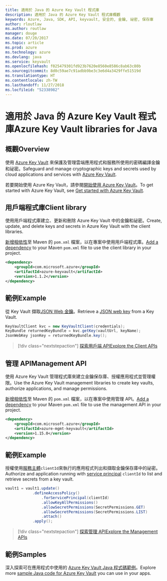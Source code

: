 ```yaml
---
title: 適用於 Java 的 Azure Key Vault 程式庫
description: 適用於 Java 的 Azure Key Vault 程式庫概觀
keywords: Azure, Java, SDK, API, keyvault, 安全的, 金鑰, 祕密, 保存庫
author: rloutlaw
ms.author: routlaw
manager: douge
ms.date: 07/20/2017
ms.topic: article
ms.prod: azure
ms.technology: azure
ms.devlang: java
ms.service: keyvault
ms.openlocfilehash: f025479301fd923b7620e8560e8586c8ab63c80b
ms.sourcegitcommit: 8d0c59ae7c91adbb9be3c3e6d4a3429ffe51519d
ms.translationtype: HT
ms.contentlocale: zh-TW
ms.lasthandoff: 11/27/2018
ms.locfileid: "52338982"
---
```

# <a name="azure-key-vault-libraries-for-java"></a><span data-ttu-id="31cb4-104">適用於 Java 的 Azure Key Vault 程式庫</span><span class="sxs-lookup"><span data-stu-id="31cb4-104">Azure Key Vault libraries for Java</span></span>

## <a name="overview"></a><span data-ttu-id="31cb4-105">概觀</span><span class="sxs-lookup"><span data-stu-id="31cb4-105">Overview</span></span>

<span data-ttu-id="31cb4-106">使用 [Azure Key Vault](/azure/key-vault/) 來保護及管理雲端應用程式和服務所使用的密碼編譯金鑰和祕密。</span><span class="sxs-lookup"><span data-stu-id="31cb4-106">Safeguard and manage cryptographic keys and secrets used by cloud applications and services with [Azure Key Vault](/azure/key-vault/).</span></span>

<span data-ttu-id="31cb4-107">若要開始使用 Azure Key Vault，請參閱[開始使用 Azure Key Vault](/azure/key-vault/key-vault-get-started)。</span><span class="sxs-lookup"><span data-stu-id="31cb4-107">To get started with Azure Key Vault, see [Get started with Azure Key Vault](/azure/key-vault/key-vault-get-started).</span></span>

## <a name="client-library"></a><span data-ttu-id="31cb4-108">用戶端程式庫</span><span class="sxs-lookup"><span data-stu-id="31cb4-108">Client library</span></span>

<span data-ttu-id="31cb4-109">使用用戶端程式庫建立、更新和刪除 Azure Key Vault 中的金鑰和祕密。</span><span class="sxs-lookup"><span data-stu-id="31cb4-109">Create, update, and delete keys and secrets in Azure Key Vault with the client libraries.</span></span>

<span data-ttu-id="31cb4-110">[新增相依性](https://maven.apache.org/guides/getting-started/index.html#How_do_I_use_external_dependencies)至 Maven 的 `pom.xml` 檔案，以在專案中使用用戶端程式庫。</span><span class="sxs-lookup"><span data-stu-id="31cb4-110">[Add a dependency](https://maven.apache.org/guides/getting-started/index.html#How_do_I_use_external_dependencies) to your Maven `pom.xml` file to use the client library in your project.</span></span>  

```XML
<dependency>
    <groupId>com.microsoft.azure</groupId>
    <artifactId>azure-keyvault</artifactId>
    <version>1.1.2</version>
</dependency>
```   

## <a name="example"></a><span data-ttu-id="31cb4-111">範例</span><span class="sxs-lookup"><span data-stu-id="31cb4-111">Example</span></span>

<span data-ttu-id="31cb4-112">從 Key Vault 擷取[JSON Web 金鑰](https://tools.ietf.org/html/draft-ietf-jose-json-web-key-18)。</span><span class="sxs-lookup"><span data-stu-id="31cb4-112">Retrieve a [JSON web key](https://tools.ietf.org/html/draft-ietf-jose-json-web-key-18) from a Key Vault.</span></span>

```java
KeyVaultClient kvc = new KeyVaultClient(credentials);
KeyBundle returnedKeyBundle = kvc.getKey(vaultUrl, keyName);
JsonWebKey jsonKey = returnedKeyBundle.key();
```

> [!div class="nextstepaction"]
> [<span data-ttu-id="31cb4-113">探索用戶端 API</span><span class="sxs-lookup"><span data-stu-id="31cb4-113">Explore the Client APIs</span></span>](/java/api/overview/azure/keyvault/client)


## <a name="management-api"></a><span data-ttu-id="31cb4-114">管理 API</span><span class="sxs-lookup"><span data-stu-id="31cb4-114">Management API</span></span>

<span data-ttu-id="31cb4-115">使用 Azure Key Vault 管理程式庫來建立金鑰保存庫、授權應用程式並管理權限。</span><span class="sxs-lookup"><span data-stu-id="31cb4-115">Use the Azure Key Vault management libraries to create key vaults, authorize applications, and manage permissions.</span></span> 

<span data-ttu-id="31cb4-116">[新增相依性](https://maven.apache.org/guides/getting-started/index.html#How_do_I_use_external_dependencies)至 Maven 的 `pom.xml` 檔案，以在專案中使用管理 API。</span><span class="sxs-lookup"><span data-stu-id="31cb4-116">[Add a dependency](https://maven.apache.org/guides/getting-started/index.html#How_do_I_use_external_dependencies) to your Maven `pom.xml` file to use the management API in your project.</span></span>  

```XML
<dependency>
    <groupId>com.microsoft.azure</groupId>
    <artifactId>azure-mgmt-keyvault</artifactId>
    <version>1.15.0</version>
</dependency>
```

## <a name="example"></a><span data-ttu-id="31cb4-117">範例</span><span class="sxs-lookup"><span data-stu-id="31cb4-117">Example</span></span>

<span data-ttu-id="31cb4-118">授權使用[服務主體](/azure/azure-resource-manager/resource-group-create-service-principal-portal)`clientId`來執行的應用程式列出和擷取金鑰保存庫中的祕密。</span><span class="sxs-lookup"><span data-stu-id="31cb4-118">Authorize and application running with [service principal](/azure/azure-resource-manager/resource-group-create-service-principal-portal) `clientId` to list and retrieve secrets from a key vault.</span></span> 

```java
vault1 = vault1.update()
            .defineAccessPolicy()
                .forServicePrincipal(clientId)
                .allowKeyAllPermissions()
                .allowSecretPermissions(SecretPermissions.GET)
                .allowSecretPermissions(SecretPermissions.LIST)
                .attach()
            .apply();
```

> [!div class="nextstepaction"]
> [<span data-ttu-id="31cb4-119">探索管理 API</span><span class="sxs-lookup"><span data-stu-id="31cb4-119">Explore the Management APIs</span></span>](/java/api/overview/azure/keyvault/management)


## <a name="samples"></a><span data-ttu-id="31cb4-120">範例</span><span class="sxs-lookup"><span data-stu-id="31cb4-120">Samples</span></span>

<span data-ttu-id="31cb4-121">深入探索可在應用程式中使用的 [Azure Key Vault Java 程式碼範例](https://azure.microsoft.com/resources/samples/?platform=java&term=key+vault)。</span><span class="sxs-lookup"><span data-stu-id="31cb4-121">Explore more [sample Java code for Azure Key Vault](https://azure.microsoft.com/resources/samples/?platform=java&term=key+vault) you can use in your apps.</span></span>
